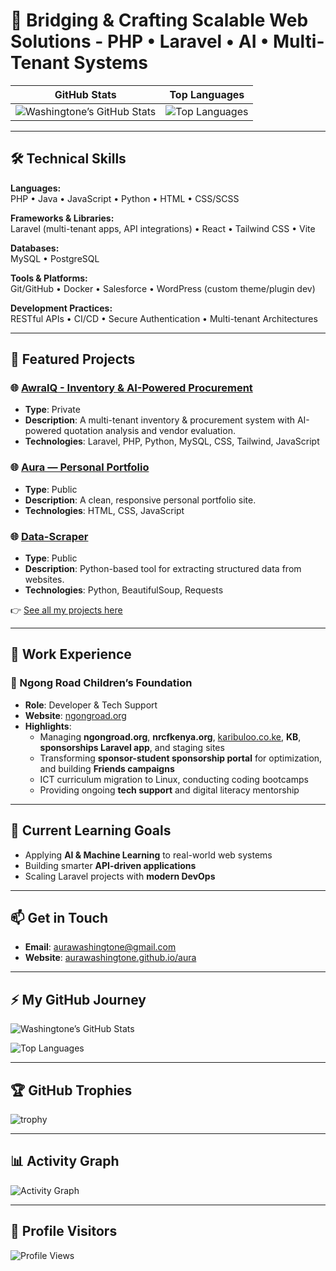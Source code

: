 # 👋 Bridging & Crafting Scalable Web Solutions - PHP • Laravel • AI • Multi-Tenant Systems 
| GitHub Stats | Top Languages |
|--------------|---------------|
| ![Washingtone’s GitHub Stats](https://github-readme-stats-mu-topaz.vercel.app/api?username=washingtoneaura&show_icons=true&theme=radical&count_private=true&include_all_commits=true) | ![Top Languages](https://github-readme-stats-mu-topaz.vercel.app/api/top-langs/?username=washingtoneaura&layout=compact&theme=radical&count_private=true) |

---

## 🛠️ Technical Skills  

**Languages:**  
PHP • Java • JavaScript • Python • HTML • CSS/SCSS  

**Frameworks & Libraries:**  
Laravel (multi-tenant apps, API integrations) • React • Tailwind CSS • Vite  

**Databases:**  
MySQL • PostgreSQL  

**Tools & Platforms:**  
Git/GitHub • Docker • Salesforce • WordPress (custom theme/plugin dev)  

**Development Practices:**  
RESTful APIs • CI/CD • Secure Authentication • Multi-tenant Architectures  

---

## 🚀 Featured Projects  

### 🌐 [AwraIQ - Inventory & AI-Powered Procurement](https://washingtone.techmates.team/register)  
- **Type**: Private  
- **Description**: A multi-tenant inventory & procurement system with AI-powered quotation analysis and vendor evaluation.  
- **Technologies**: Laravel, PHP, Python, MySQL, CSS, Tailwind, JavaScript  

### 🌐 [Aura — Personal Portfolio](https://washingtoneaura.github.io/aura/)  
- **Type**: Public  
- **Description**: A clean, responsive personal portfolio site.  
- **Technologies**: HTML, CSS, JavaScript  

### 🌐 [Data-Scraper](https://github.com/yourusername/data-scrapper)  
- **Type**: Public  
- **Description**: Python-based tool for extracting structured data from websites.  
- **Technologies**: Python, BeautifulSoup, Requests  

👉 [See all my projects here](https://github.com/washingtoneaura?tab=repositories)  

---

## 💼 Work Experience  

### 🏢 Ngong Road Children’s Foundation  
- **Role**: Developer & Tech Support  
- **Website**: [ngongroad.org](http://ngongroad.org)  
- **Highlights**:
  - Managing **ngongroad.org**, **nrcfkenya.org**, [karibuloo.co.ke](https://www.karibuloo.co.ke/), **KB**, **sponsorships Laravel app**, and staging sites  
  - Transforming **sponsor-student sponsorship portal** for optimization, and building **Friends campaigns**  
  - ICT curriculum migration to Linux, conducting coding bootcamps  
  - Providing ongoing **tech support** and digital literacy mentorship  

---

## 🌱 Current Learning Goals  
- Applying **AI & Machine Learning** to real-world web systems  
- Building smarter **API-driven applications**  
- Scaling Laravel projects with **modern DevOps**  

---

## 📫 Get in Touch  
- **Email**: [aurawashingtone@gmail.com](mailto:aurawashingtone@gmail.com)  
- **Website**: [aurawashingtone.github.io/aura](https://washingtoneaura.github.io/aura/)  

---
## ⚡ My GitHub Journey  

![Washingtone’s GitHub Stats](https://github-readme-stats-mu-topaz.vercel.app/api?username=washingtoneaura&show_icons=true&theme=radical&count_private=true&include_all_commits=true) 

![Top Languages](https://github-readme-stats-mu-topaz.vercel.app/api/top-langs/?username=washingtoneaura&layout=compact&theme=radical&count_private=true)  

---

## 🏆 GitHub Trophies  

![trophy](https://github-profile-trophy.vercel.app/?username=washingtoneaura&theme=radical&margin-w=15&margin-h=15)  

---

## 📊 Activity Graph  

![Activity Graph](https://github-readme-activity-graph.vercel.app/graph?username=washingtoneaura&theme=radical)  

---

## 👀 Profile Visitors  

![Profile Views](https://komarev.com/ghpvc/?username=washingtoneaura&label=Profile%20Views&color=blue&style=flat)  

